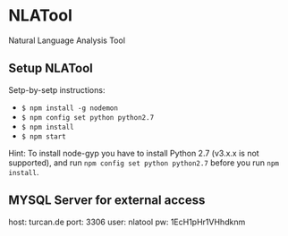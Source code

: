 # NLATool
Natural Language Analysis Tool


## Setup NLATool
Setp-by-setp instructions:
* `$ npm install -g nodemon`
* `$ npm config set python python2.7`
* `$ npm install`
* `$ npm start`

Hint: To install node-gyp you have to install Python 2.7 (v3.x.x is not supported), and run `npm config set python python2.7` before you run `npm install`.




## MYSQL Server for external access

host: turcan.de
port: 3306
user: nlatool
pw: 1EcH1pHr1VHhdknm
